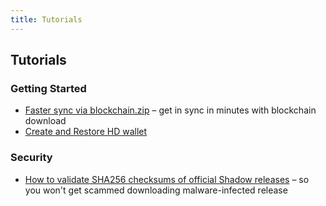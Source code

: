 ```yaml
---
title: Tutorials
---
```


## Tutorials

### Getting Started

* [Faster sync via blockchain.zip](fast-sync-blockchain/) – get in sync in minutes with blockchain download
* [Create and Restore HD wallet](create-restore-hd-wallet/)

### Security

* [How to validate SHA256 checksums of official Shadow releases](validate-checksums-of-releases/) – so you won't get scammed downloading malware-infected release

